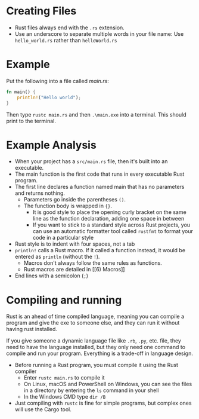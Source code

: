 # Creating Files
* Rust files always end with the `.rs` extension.
* Use an underscore to separate multiple words in your file name:
	 Use `hello_world.rs` rather than `helloWorld.rs`

# Example
Put the following into a file called *main.rs*:
```rust
fn main() {
	println!("Hello world");
}
```

Then type `rustc main.rs` and then `.\main.exe` into a terminal.
This should print to the terminal.

# Example Analysis
* When your project has a `src/main.rs` file, then it's built into an executable.
* The main function is the first code that runs in every executable Rust program.
* The first line declares a function named main that has no parameters and returns nothing.
	* Parameters go inside the parentheses `()`.
	* The function body is wrapped in `{}`.
		* It is good style to place the opening curly bracket on the same line as the function declaration, adding one space in between
		* If you want to stick to a standard style across Rust projects, you can use an automatic formatter tool called `rustfmt` to format your code in a particular style
* Rust style is to indent with four spaces, not a tab
* `println!` calls a Rust macro. If it called a function instead, it would be entered as `println` (without the `!`).
	* Macros don't always follow the same rules as functions.
	* Rust macros are detailed in [[6) Macros]]
* End lines with a semicolon (`;`)

# Compiling and running
Rust is an ahead of time compiled language, meaning you can compile a program and give the exe to someone else, and they can run it without having rust installed.

If you give someone a dynamic language file like `.rb`, `.py`, etc. file, they need to have the language installed, but they only need one command to compile and run your program. Everything is a trade-off in language design.

* Before running a Rust program, you must compile it using the Rust compiler
	* Enter `rustc main.rs` to compile it
	* On Linux, macOS and PowerShell on Windows, you can see the files in a directory by entering the `ls` command in your shell
	* In the Windows CMD type `dir /B`
* Just compiling with `rustc` is fine for simple programs, but complex ones will use the Cargo tool.
